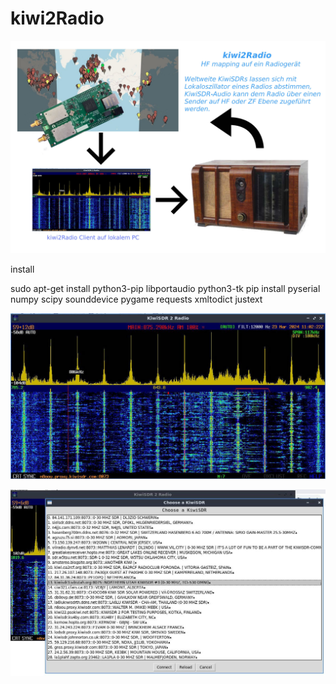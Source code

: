 # kiwi2Radio

![sysoverview](https://github.com/BM45/kiwi2Radio/blob/main/pics4www/systemoverview.jpg)

install

sudo apt-get install python3-pip libportaudio python3-tk
pip install pyserial numpy scipy sounddevice pygame requests xmltodict justext 



![clientview](https://github.com/BM45/kiwi2Radio/blob/main/pics4www/clientview.jpg)


![clientdbview](https://github.com/BM45/kiwi2Radio/blob/main/pics4www/clientdbview.jpg)


